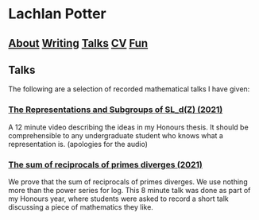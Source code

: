 # Lachlan Potter

## [About](README.md)  [Writing](Writing.md)  [Talks](Talks.md)  [CV](CV.md)  [Fun](Fun.md) 

## Talks

The following are a selection of recorded mathematical talks I have given:

### [The Representations and Subgroups of SL_d(Z) (2021)](https://drive.google.com/file/d/1DKZTXKVIyogIHoKCsKuoYHGfy0is8fc6/view?usp=sharing)

A 12 minute video describing the ideas in my Honours thesis. It should be comprehensible to any undergraduate student who knows what a representation is. (apologies for the audio)

### [The sum of reciprocals of primes diverges (2021)](https://drive.google.com/file/d/1JtUBmIVBB0cW-53HFsbZNMDxvnr4pCN5/view?usp=sharing)

We prove that the sum of reciprocals of primes diverges. We use nothing more than the power series for log. This 8 minute talk was done as part of my Honours year, where students were asked to record a short talk discussing a piece of mathematics they like.
